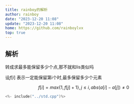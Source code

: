 ```yaml
---
title: rainboy的解析
author: rainboy
date: "2023-12-20 11:08"
update: "2023-12-20 11:08"
home: https://github.com/rainboylvx
top: true
---
```


## 解析


转成求最多能保留多少个点,那不就和lis类似吗

设$f[i]$ 表示一定能保留第i个时,最多保留多少个元素

$$
f[i] = max\{1,f[j]+1\} ,j \leqslant i , abs(a[i]-a[j]) \neq 0
$$

```cpp
<%- include("../std.cpp")%>
```

